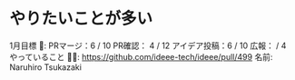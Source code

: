 # やりたいことが多い

1月目標 🚀: PRマージ：6 / 10
PR確認： 4 / 12
アイデア投稿：6 / 10
広報： / 4
やっていること 🏃‍♂️: https://github.com/ideee-tech/ideee/pull/499
名前: Naruhiro Tsukazaki